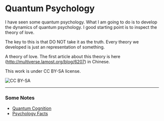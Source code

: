 Quantum Psychology
====================


I have seen some quantum psychology. What I am going to do is to develop the dynamics of quantum psychology. I good starting point is to inspect the theory of love.

The key to this is that DO NOT take it as the truth. Every theory we developed is just an representation of something.


A theory of love. The first article about this theory is here (http://multiverse.lamost.org/blog/6207) in Chinese.


This work is under CC BY-SA license.

![CC BY-SA](http://opentf.github.io/GuokrBadge/cc/gs/cc_bysa.flat.guokr.svg)


-----

### Some Notes

* [Quantum Cognition](quantumCognition.md)
* [Psychology Facts](psychology.md)
